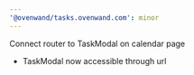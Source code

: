 ```yaml
---
'@ovenwand/tasks.ovenwand.com': minor
---
```


Connect router to TaskModal on calendar page

- TaskModal now accessible through url
